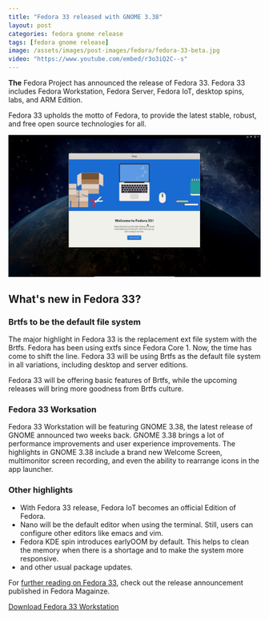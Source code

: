 ```yaml
---
title: "Fedora 33 released with GNOME 3.38"
layout: post
categories: fedora gnome release
tags: [fedora gnome release]
image: /assets/images/post-images/fedora/fedora-33-beta.jpg
video: "https://www.youtube.com/embed/r3o3iQ2C--s"
---
```

**The** Fedora Project has announced the release of Fedora 33. Fedora 33 includes Fedora Workstation, Fedora Server, Fedora IoT, desktop spins, labs, and ARM Edition.

Fedora 33 upholds the motto of Fedora, to provide the latest stable, robust, and free open source technologies for all.

![Fedora 33 banner](/assets/images/post-images/fedora/fedora-33-beta.jpg)

## What's new in Fedora 33?
### Brtfs to be the default file system
The major highlight in Fedora 33 is the replacement ext file system with the Brtfs. Fedora has been using extfs since Fedora Core 1. Now, the time has come to shift the line. Fedora 33 will be using Brtfs as the default file system in all variations, including desktop and server editions.

Fedora 33 will be offering basic features of Brtfs, while the upcoming releases will bring more goodness from Brtfs culture.

### Fedora 33 Worksation
Fedora 33 Workstation will be featuring GNOME 3.38, the latest release of GNOME announced two weeks back. GNOME 3.38 brings a lot of performance improvements and user experience improvements. The highlights in GNOME 3.38 include a brand new Welcome Screen, multimonitor screen recording, and even the ability to rearrange icons in the app launcher.

### Other highlights
- With Fedora 33 release, Fedora IoT becomes an official Edition of Fedora. 
- Nano will be the default editor when using the terminal. Still, users can configure other editors like emacs and vim.
- Fedora KDE spin introduces earlyOOM by default. This helps to clean the memory when there is a shortage and to make the system more responsive.
- and other usual package updates.

For [further reading on Fedora 33](https://fedoramagazine.org/announcing-fedora-33/), check out the release announcement published in Fedora Magainze.

<a class="download" href="https://download.fedoraproject.org/pub/fedora/linux/releases/33/Workstation/x86_64/iso/Fedora-Workstation-Live-x86_64-33-1.2.iso">Download Fedora 33 Workstation</a>